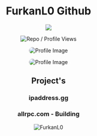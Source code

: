 <h1 align="center">FurkanL0 Github</h1>

<p align="center">
  <a href="https://twitter.com/FurkanL0eth" target="_blank">
    <img src="https://img.shields.io/badge/Follow-%40FurkanL0eth-1DA1F2?style=flat-square&logo=twitter&logoColor=white" />
  </a>
</p>

<p align="center">
  <img src="https://komarev.com/ghpvc/?username=FurkanL0&style=flat-square&color=red&label=Profile+Views+/+Repo+Views+" alt="Repo / Profile Views" />
</p>

<p align="center">
  <img src="https://github.com/user-attachments/assets/ebfd3dd8-5ec8-4d78-b1c7-1a62bc5814c5" alt="Profile Image" style="max-width: 80%; border-radius: 10px;" />
</p>

<p align="center">
  <img src="https://github.com/user-attachments/assets/7e748e3f-b1d3-4236-9040-56e5eeb46cc8" alt="Profile Image" style="max-width: 80%; border-radius: 10px;" />
</p>

<h2 align="center">Project's</h2>
<h3 align="center">ipaddress.gg</h3>
<h3 align="center">allrpc.com - Building</h3>

<p align="center"> <img src="https://github-readme-stats.vercel.app/api?username=furkanl0&show_icons=true&theme=gotham" alt="FurkanL0" />
